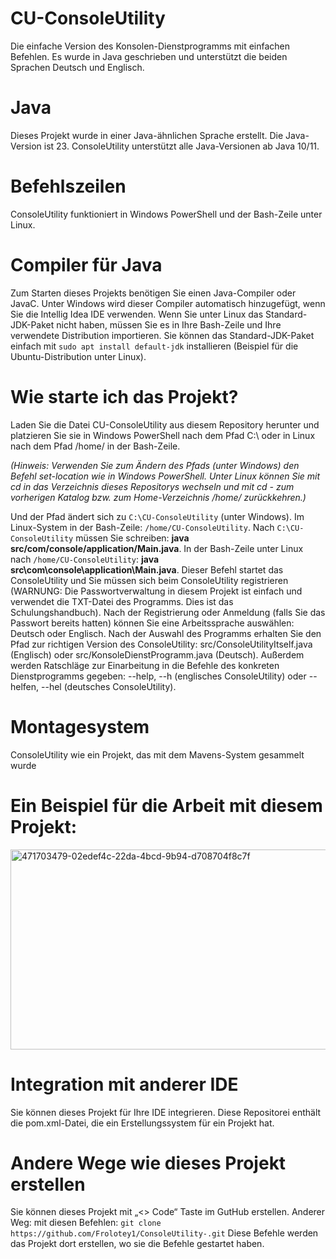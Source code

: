 # CU-ConsoleUtility 
Die einfache Version des Konsolen-Dienstprogramms mit einfachen Befehlen. Es wurde in Java geschrieben und unterstützt die beiden Sprachen Deutsch und Englisch.
# Java
Dieses Projekt wurde in einer Java-ähnlichen Sprache erstellt. Die Java-Version ist 23. ConsoleUtility unterstützt alle Java-Versionen ab Java 10/11.
# Befehlszeilen
ConsoleUtility funktioniert in Windows PowerShell und der Bash-Zeile unter Linux.
# Compiler für Java
Zum Starten dieses Projekts benötigen Sie einen Java-Compiler oder JavaC. Unter Windows wird dieser Compiler automatisch hinzugefügt, wenn Sie die Intellig Idea IDE verwenden. Wenn Sie unter Linux das Standard-JDK-Paket nicht haben, müssen Sie es in Ihre Bash-Zeile und Ihre verwendete Distribution importieren. Sie können das Standard-JDK-Paket einfach mit `sudo apt install default-jdk` installieren (Beispiel für die Ubuntu-Distribution unter Linux).
# Wie starte ich das Projekt?
Laden Sie die Datei CU-ConsoleUtility aus diesem Repository herunter und platzieren Sie sie in Windows PowerShell nach dem Pfad C:\ oder in Linux nach dem Pfad /home/ in der Bash-Zeile.

*(Hinweis: Verwenden Sie zum Ändern des Pfads (unter Windows) den Befehl set-location wie in Windows PowerShell. Unter Linux können Sie mit cd in das Verzeichnis dieses Repositorys wechseln und mit cd - zum vorherigen Katalog bzw. zum Home-Verzeichnis /home/ zurückkehren.)*

Und der Pfad ändert sich zu `C:\CU-ConsoleUtility` (unter Windows). Im Linux-System in der Bash-Zeile: `/home/CU-ConsoleUtility`. Nach `C:\CU-ConsoleUtility` müssen Sie schreiben: **java src/com/console/application/Main.java**. In der Bash-Zeile unter Linux nach `/home/CU-ConsoleUtility`: **java src\com\console\application\Main.java**. Dieser Befehl startet das ConsoleUtility und Sie müssen sich beim ConsoleUtility registrieren (WARNUNG: Die Passwortverwaltung in diesem Projekt ist einfach und verwendet die TXT-Datei des Programms. Dies ist das Schulungshandbuch). Nach der Registrierung oder Anmeldung (falls Sie das Passwort bereits hatten) können Sie eine Arbeitssprache auswählen: Deutsch oder Englisch. Nach der Auswahl des Programms erhalten Sie den Pfad zur richtigen Version des ConsoleUtility: src/ConsoleUtilityItself.java (Englisch) oder src/KonsoleDienstProgramm.java (Deutsch). Außerdem werden Ratschläge zur Einarbeitung in die Befehle des konkreten Dienstprogramms gegeben: --help, --h (englisches ConsoleUtility) oder --helfen, --hel (deutsches ConsoleUtility).

# Montagesystem
ConsoleUtility wie ein Projekt, das mit dem Mavens-System gesammelt wurde
# Ein Beispiel für die Arbeit mit diesem Projekt: 
<img width="1920" height="320" alt="471703479-02edef4c-22da-4bcd-9b94-d708704f8c7f" src="https://github.com/user-attachments/assets/1d6c1631-8310-4195-9d84-171d61e625bc" />

# Integration mit anderer IDE
Sie können dieses Projekt für Ihre IDE integrieren. Diese Repositorei enthält die pom.xml-Datei, die ein Erstellungssystem für ein Projekt hat. 
# Andere Wege wie dieses Projekt erstellen
Sie können dieses Projekt mit „<> Code“ Taste im GutHub erstellen. Anderer Weg: mit diesen Befehlen: `git clone https://github.com/Frolotey1/ConsoleUtility-.git` Diese Befehle werden das Projekt dort erstellen, wo sie die Befehle gestartet haben.
